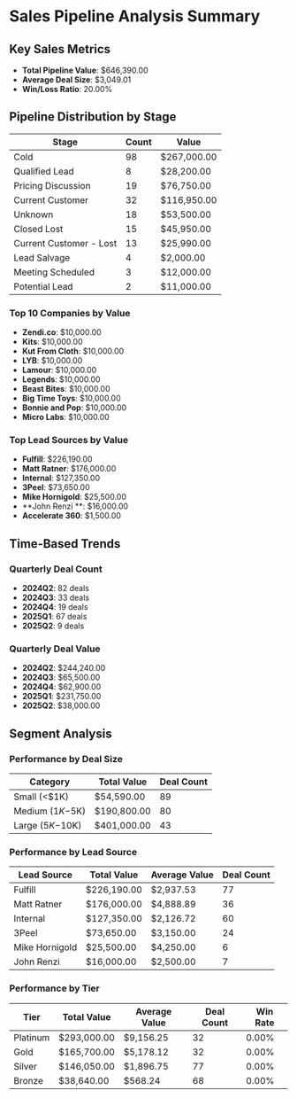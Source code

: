 # Sales Pipeline Analysis Summary

## Key Sales Metrics

- **Total Pipeline Value**: $646,390.00
- **Average Deal Size**: $3,049.01
- **Win/Loss Ratio**: 20.00%

## Pipeline Distribution by Stage

| Stage | Count | Value |
|-------|-------|-------|
| Cold | 98 | $267,000.00 |
| Qualified Lead | 8 | $28,200.00 |
| Pricing Discussion | 19 | $76,750.00 |
| Current Customer | 32 | $116,950.00 |
| Unknown | 18 | $53,500.00 |
| Closed Lost | 15 | $45,950.00 |
| Current Customer - Lost | 13 | $25,990.00 |
| Lead Salvage | 4 | $2,000.00 |
| Meeting Scheduled | 3 | $12,000.00 |
| Potential Lead | 2 | $11,000.00 |



### Top 10 Companies by Value

- **Zendi.co**: $10,000.00
- **Kits**: $10,000.00
- **Kut From Cloth**: $10,000.00
- **LYB**: $10,000.00
- **Lamour**: $10,000.00
- **Legends**: $10,000.00
- **Beast Bites**: $10,000.00
- **Big Time Toys**: $10,000.00
- **Bonnie and Pop**: $10,000.00
- **Micro Labs**: $10,000.00

### Top Lead Sources by Value

- **Fulfill**: $226,190.00
- **Matt Ratner**: $176,000.00
- **Internal**: $127,350.00
- **3Peel**: $73,650.00
- **Mike Hornigold**: $25,500.00
- **John Renzi **: $16,000.00
- **Accelerate 360**: $1,500.00

## Time-Based Trends

### Quarterly Deal Count

- **2024Q2**: 82 deals
- **2024Q3**: 33 deals
- **2024Q4**: 19 deals
- **2025Q1**: 67 deals
- **2025Q2**: 9 deals

### Quarterly Deal Value

- **2024Q2**: $244,240.00
- **2024Q3**: $65,500.00
- **2024Q4**: $62,900.00
- **2025Q1**: $231,750.00
- **2025Q2**: $38,000.00

## Segment Analysis

### Performance by Deal Size

| Category | Total Value | Deal Count | 
|----------|-------------|------------|
| Small (<$1K) | $54,590.00 | 89 |
| Medium ($1K-$5K) | $190,800.00 | 80 |
| Large ($5K-$10K) | $401,000.00 | 43 | 

### Performance by Lead Source

| Lead Source | Total Value | Average Value | Deal Count |
|-------------|-------------|---------------|------------|
| Fulfill | $226,190.00 | $2,937.53 | 77 |
| Matt Ratner | $176,000.00 | $4,888.89 | 36 |
| Internal | $127,350.00 | $2,126.72 | 60 |
| 3Peel | $73,650.00 | $3,150.00 | 24 |
| Mike Hornigold | $25,500.00 | $4,250.00 | 6 |
| John Renzi  | $16,000.00 | $2,500.00 | 7 |

### Performance by Tier

| Tier | Total Value | Average Value | Deal Count | Win Rate |
|------|-------------|---------------|------------|----------|
| Platinum | $293,000.00 | $9,156.25 | 32 | 0.00% |
| Gold | $165,700.00 | $5,178.12 | 32 | 0.00% |
| Silver | $146,050.00 | $1,896.75 | 77 | 0.00% |
| Bronze | $38,640.00 | $568.24 | 68 | 0.00% |
